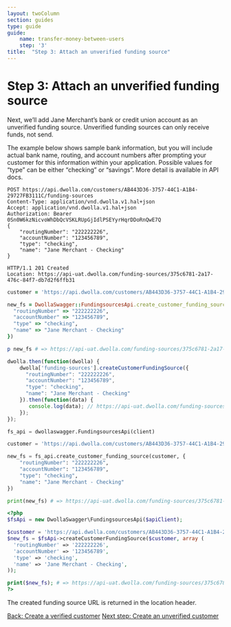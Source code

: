 ```yaml
---
layout: twoColumn
section: guides
type: guide
guide:
    name: transfer-money-between-users
    step: '3'
title:  "Step 3: Attach an unverified funding source"
---
```


# Step 3: Attach an unverified funding source

Next, we’ll add Jane Merchant’s bank or credit union account as an unverified funding source.  Unverified funding sources can only receive funds, not send. 

The example below shows sample bank information, but you will include actual bank name, routing, and account numbers after prompting your customer for this information within your application. Possible values for “type” can be either “checking” or “savings”. More detail is available in API docs. 

```raw
POST https://api.dwolla.com/customers/AB443D36-3757-44C1-A1B4-29727FB3111C/funding-sources
Content-Type: application/vnd.dwolla.v1.hal+json
Accept: application/vnd.dwolla.v1.hal+json
Authorization: Bearer 0Sn0W6kzNicvoWhDbQcVSKLRUpGjIdlPSEYyrHqrDDoRnQwE7Q
{
    "routingNumber": "222222226",
    "accountNumber": "123456789",
    "type": "checking",
    "name": "Jane Merchant - Checking"
}

HTTP/1.1 201 Created
Location: https://api-uat.dwolla.com/funding-sources/375c6781-2a17-476c-84f7-db7d2f6ffb31
```
```ruby
customer = 'https://api.dwolla.com/customers/AB443D36-3757-44C1-A1B4-29727FB3111C/funding-sources'

new_fs = DwollaSwagger::FundingsourcesApi.create_customer_funding_source(customer, {
  "routingNumber" => "222222226",
  "accountNumber" => "123456789",
  "type" => "checking",
  "name" => "Jane Merchant - Checking"
})

p new_fs # => https://api-uat.dwolla.com/funding-sources/375c6781-2a17-476c-84f7-db7d2f6ffb31
```
```javascript
dwolla.then(function(dwolla) {
    dwolla['funding-sources'].createCustomerFundingSource({
      "routingNumber": "222222226",
      "accountNumber": "123456789",
      "type": "checking",
      "name": "Jane Merchant - Checking"
    }).then(function(data) {
       console.log(data); // https://api-uat.dwolla.com/funding-sources/375c6781-2a17-476c-84f7-db7d2f6ffb31
    });
});
```
```python
fs_api = dwollaswagger.FundingsourcesApi(client)

customer = 'https://api.dwolla.com/customers/AB443D36-3757-44C1-A1B4-29727FB3111C/funding-sources'

new_fs = fs_api.create_customer_funding_source(customer, {
    "routingNumber": "222222226",
    "accountNumber": "123456789",
    "type": "checking",
    "name": "Jane Merchant - Checking"
})

print(new_fs) # => https://api-uat.dwolla.com/funding-sources/375c6781-2a17-476c-84f7-db7d2f6ffb31
```
```php
<?php
$fsApi = new DwollaSwagger\FundingsourcesApi($apiClient);

$customer = 'https://api.dwolla.com/customers/AB443D36-3757-44C1-A1B4-29727FB3111C/funding-sources'
$new_fs = $fsApi->createCustomerFundingSource($customer, array (
  'routingNumber' => '222222226',
  'accountNumber' => '123456789',
  'type' => 'checking',
  'name' => 'Jane Merchant - Checking',
));

print($new_fs); # => https://api-uat.dwolla.com/funding-sources/375c6781-2a17-476c-84f7-db7d2f6ffb31
?>
```

The created funding source URL is returned in the location header.

<nav class="pager-nav">
    <a href="./02-create-verified-customer.html">Back: Create a verified customer</a>
    <a href="04-create-unverified-customer.html">Next step: Create an unverified customer</a>
</nav>

